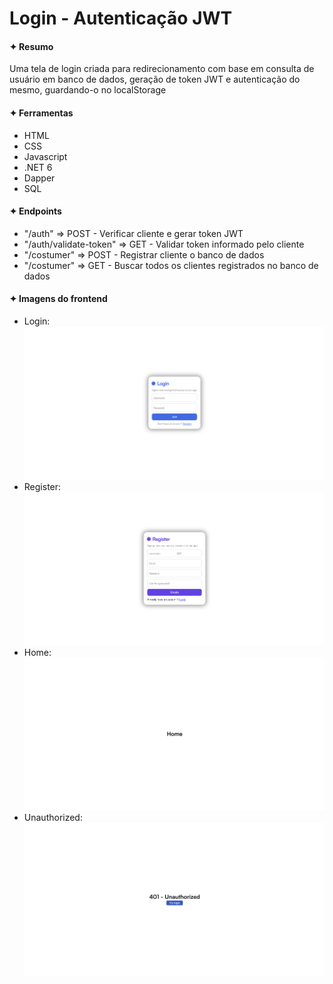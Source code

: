 <h1>Login - Autenticação JWT</h1>

<h4>✦ Resumo</h4>
<p>Uma tela de login criada para redirecionamento com base em consulta de usuário em banco de dados, geração de token JWT e autenticação do mesmo, guardando-o no localStorage</p>

<h4>✦ Ferramentas</h4>
<ul>
    <li>HTML</li>
    <li>CSS</li>
    <li>Javascript</li>
	<li>.NET 6</li>
	<li>Dapper</li>
	<li>SQL</li>
</ul>

<h4>✦ Endpoints</h4>
<ul>
    <li>"/auth" => POST - Verificar cliente e gerar token JWT</li>
    <li>"/auth/validate-token" => GET - Validar token informado pelo cliente</li>
    <li>"/costumer" => POST - Registrar cliente o banco de dados</li>
    <li>"/costumer" => GET - Buscar todos os clientes registrados no banco de dados</li>
</ul>

<h4>✦ Imagens do frontend</h4>

<ul>
    <li>Login: <img src="./img/Login.png"></img></li>
    <li>Register: <img src="./img/Register.png"></img></li>
    <li>Home: <img src="./img/Home.png"></img></li>
    <li>Unauthorized: <img src="./img/Unauthorized.png"></img></li>
</ul>